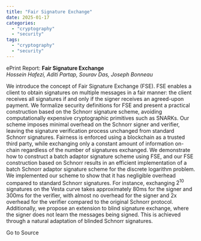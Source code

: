 ```yaml
---
title: "Fair Signature Exchange"
date: 2025-01-17
categories: 
  - "cryptography"
  - "security"
tags: 
  - "cryptography"
  - "security"
---
```


ePrint Report: **Fair Signature Exchange**  
_Hossein Hafezi, Aditi Partap, Sourav Das, Joseph Bonneau_

We introduce the concept of Fair Signature Exchange (FSE). FSE enables a client to obtain signatures on multiple messages in a fair manner: the client receives all signatures if and only if the signer receives an agreed-upon payment. We formalize security definitions for FSE and present a practical construction based on the Schnorr signature scheme, avoiding computationally expensive cryptographic primitives such as SNARKs. Our scheme imposes minimal overhead on the Schnorr signer and verifier, leaving the signature verification process unchanged from standard Schnorr signatures. Fairness is enforced using a blockchain as a trusted third party, while exchanging only a constant amount of information on-chain regardless of the number of signatures exchanged. We demonstrate how to construct a batch adaptor signature scheme using FSE, and our FSE construction based on Schnorr results in an efficient implementation of a batch Schnorr adaptor signature scheme for the discrete logarithm problem. We implemented our scheme to show that it has negligible overhead compared to standard Schnorr signatures. For instance, exchanging $2^{10}$ signatures on the Vesta curve takes approximately $80$ms for the signer and $300$ms for the verifier, with almost no overhead for the signer and $2$x overhead for the verifier compared to the original Schnorr protocol. Additionally, we propose an extension to blind signature exchange, where the signer does not learn the messages being signed. This is achieved through a natural adaptation of blinded Schnorr signatures.

Go to Source
